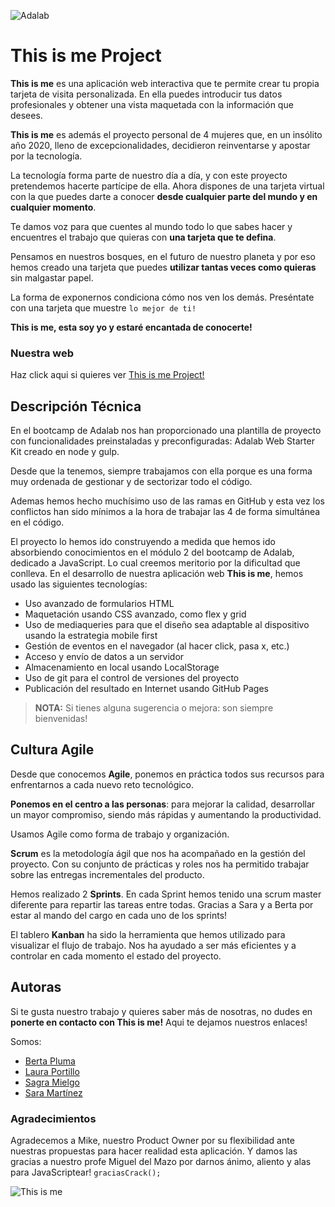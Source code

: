 ![Adalab](https://beta.adalab.es/resources/images/adalab-logo-155x61-bg-white.png)

# This is me Project

**This is me** es una aplicación web interactiva que te permite crear tu propia tarjeta de visita personalizada.
En ella puedes introducir tus datos profesionales y obtener una vista maquetada con la información que desees.

**This is me** es además el proyecto personal de 4 mujeres que, en un insólito año 2020, lleno de excepcionalidades, decidieron reinventarse y apostar por la tecnología.

La tecnología forma parte de nuestro día a día, y con este proyecto pretendemos hacerte partícipe de ella.
Ahora dispones de una tarjeta virtual con la que puedes darte a conocer **desde cualquier parte del mundo y en cualquier momento**.

Te damos voz para que cuentes al mundo todo lo que sabes hacer y encuentres el trabajo que quieras con **una tarjeta que te defina**.

Pensamos en nuestros bosques, en el futuro de nuestro planeta y por eso hemos creado una tarjeta que puedes **utilizar tantas veces como quieras** sin malgastar papel.

La forma de exponernos condiciona cómo nos ven los demás. Preséntate con una tarjeta que muestre `lo mejor de ti!`

**This is me, esta soy yo y estaré encantada de conocerte!**

### Nuestra web

Haz click aqui si quieres ver [This is me Project!](http://beta.adalab.es/project-promo-l-module-2-team-2/)

## Descripción Técnica

En el bootcamp de Adalab nos han proporcionado una plantilla de proyecto con funcionalidades preinstaladas y preconfiguradas: Adalab Web Starter Kit creado en node y gulp.

Desde que la tenemos, siempre trabajamos con ella porque es una forma muy ordenada de gestionar y de sectorizar todo el código.

Ademas hemos hecho muchísimo uso de las ramas en GitHub y esta vez los conflictos han sido mínimos a la hora de trabajar las 4 de forma simultánea en el código.

El proyecto lo hemos ido construyendo a medida que hemos ido absorbiendo conocimientos en el módulo 2 del bootcamp de Adalab, dedicado a JavaScript. Lo cual creemos meritorio por la dificultad que conlleva.
En el desarrollo de nuestra aplicación web **This is me**, hemos usado las siguientes tecnologías:

- Uso avanzado de formularios HTML
- Maquetación usando CSS avanzado, como flex y grid
- Uso de mediaqueries para que el diseño sea adaptable al dispositivo usando la estrategia mobile first
- Gestión de eventos en el navegador (al hacer click, pasa x, etc.)
- Acceso y envío de datos a un servidor
- Almacenamiento en local usando LocalStorage
- Uso de git para el control de versiones del proyecto
- Publicación del resultado en Internet usando GitHub Pages

> **NOTA:** Si tienes alguna sugerencia o mejora: son siempre bienvenidas!

## Cultura Agile

Desde que conocemos **Agile**, ponemos en práctica todos sus recursos para enfrentarnos a cada nuevo reto tecnológico.

**Ponemos en el centro a las personas**: para mejorar la calidad, desarrollar un mayor compromiso, siendo más rápidas y aumentando la productividad.

Usamos Agile como forma de trabajo y organización.

**Scrum** es la metodología ágil que nos ha acompañado en la gestión del proyecto. Con su conjunto de prácticas y roles nos ha permitido trabajar sobre las entregas incrementales del producto.

Hemos realizado 2 **Sprints**. En cada Sprint hemos tenido una scrum master diferente para repartir las tareas entre todas. Gracias a Sara y a Berta por estar al mando del cargo en cada uno de los sprints!

El tablero **Kanban** ha sido la herramienta que hemos utilizado para visualizar el flujo de trabajo. Nos ha ayudado a ser más eficientes y a controlar en cada momento el estado del proyecto.

## Autoras

Si te gusta nuestro trabajo y quieres saber más de nosotras, no dudes en **ponerte en contacto con This is me!**
Aqui te dejamos nuestros enlaces!

Somos:

- [Berta Pluma ](https://www.linkedin.com/in/bertaplumasanjurjo/)
- [Laura Portillo](https://www.linkedin.com/in/laura-portillo-rodr%C3%ADguez-21965a86/)
- [Sagra Mielgo](https://www.linkedin.com/in/sagramielgo/)
- [Sara Martínez](https://github.com/saramartara)

### Agradecimientos

Agradecemos a Mike, nuestro Product Owner por su flexibilidad ante nuestras propuestas para hacer realidad esta aplicación. Y damos las gracias a nuestro profe Miguel del Mazo por darnos ánimo, aliento y alas para JavaScriptear!
`graciasCrack();`

![This is me](http://beta.adalab.es/project-promo-l-module-2-team-2/assets/images/thisismeLogo@2x.png)
